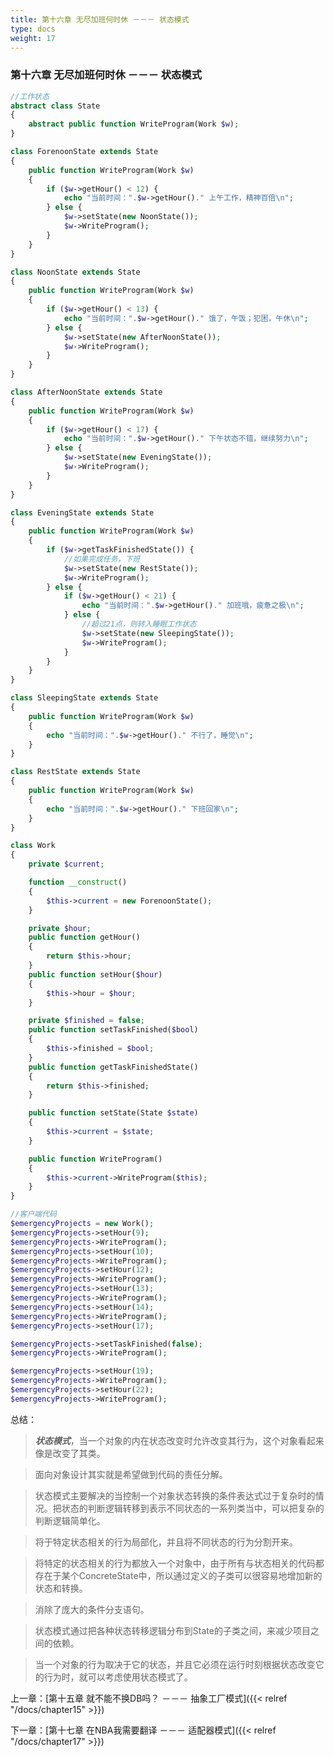 ```yaml
---
title: 第十六章 无尽加班何时休 －－－ 状态模式
type: docs
weight: 17
---
```


### 第十六章 无尽加班何时休 －－－ 状态模式

```php
//工作状态
abstract class State
{
    abstract public function WriteProgram(Work $w);
}

class ForenoonState extends State
{
    public function WriteProgram(Work $w)
    {
        if ($w->getHour() < 12) {
            echo "当前时间：".$w->getHour()." 上午工作，精神百倍\n";
        } else {
            $w->setState(new NoonState());
            $w->WriteProgram();
        }
    }
}

class NoonState extends State
{
    public function WriteProgram(Work $w)
    {
        if ($w->getHour() < 13) {
            echo "当前时间：".$w->getHour()." 饿了，午饭；犯困，午休\n";
        } else {
            $w->setState(new AfterNoonState());
            $w->WriteProgram();
        }
    }
}

class AfterNoonState extends State
{
    public function WriteProgram(Work $w)
    {
        if ($w->getHour() < 17) {
            echo "当前时间：".$w->getHour()." 下午状态不错，继续努力\n";
        } else {
            $w->setState(new EveningState());
            $w->WriteProgram();
        }
    }
}

class EveningState extends State
{
    public function WriteProgram(Work $w)
    {
        if ($w->getTaskFinishedState()) {
            //如果完成任务，下班
            $w->setState(new RestState());
            $w->WriteProgram();
        } else {
            if ($w->getHour() < 21) {
                echo "当前时间：".$w->getHour()." 加班哦，疲惫之极\n";
            } else {
                //超过21点，则转入睡眠工作状态
                $w->setState(new SleepingState());
                $w->WriteProgram();
            }
        }
    }
}

class SleepingState extends State
{
    public function WriteProgram(Work $w)
    {
        echo "当前时间：".$w->getHour()." 不行了，睡觉\n";
    }
}

class RestState extends State
{
    public function WriteProgram(Work $w)
    {
        echo "当前时间：".$w->getHour()." 下班回家\n";
    }
}

class Work
{
    private $current;

    function __construct()
    {
        $this->current = new ForenoonState();
    }

    private $hour;
    public function getHour()
    {
        return $this->hour;
    }
    public function setHour($hour)
    {
        $this->hour = $hour;
    }

    private $finished = false;
    public function setTaskFinished($bool)
    {
        $this->finished = $bool;
    }
    public function getTaskFinishedState()
    {
        return $this->finished;
    }

    public function setState(State $state)
    {
        $this->current = $state;
    }

    public function WriteProgram()
    {
        $this->current->WriteProgram($this);
    }
}

//客户端代码
$emergencyProjects = new Work();
$emergencyProjects->setHour(9);
$emergencyProjects->WriteProgram();
$emergencyProjects->setHour(10);
$emergencyProjects->WriteProgram();
$emergencyProjects->setHour(12);
$emergencyProjects->WriteProgram();
$emergencyProjects->setHour(13);
$emergencyProjects->WriteProgram();
$emergencyProjects->setHour(14);
$emergencyProjects->WriteProgram();
$emergencyProjects->setHour(17);

$emergencyProjects->setTaskFinished(false);
$emergencyProjects->WriteProgram();

$emergencyProjects->setHour(19);
$emergencyProjects->WriteProgram();
$emergencyProjects->setHour(22);
$emergencyProjects->WriteProgram();

```

总结：

> ***状态模式***，当一个对象的内在状态改变时允许改变其行为，这个对象看起来像是改变了其类。

> 面向对象设计其实就是希望做到代码的责任分解。

> 状态模式主要解决的当控制一个对象状态转换的条件表达式过于复杂时的情况。把状态的判断逻辑转移到表示不同状态的一系列类当中，可以把复杂的判断逻辑简单化。

> 将于特定状态相关的行为局部化，并且将不同状态的行为分割开来。

> 将特定的状态相关的行为都放入一个对象中，由于所有与状态相关的代码都存在于某个ConcreteState中，所以通过定义的子类可以很容易地增加新的状态和转换。

> 消除了庞大的条件分支语句。

> 状态模式通过把各种状态转移逻辑分布到State的子类之间，来减少项目之间的依赖。

> 当一个对象的行为取决于它的状态，并且它必须在运行时刻根据状态改变它的行为时，就可以考虑使用状态模式了。 


上一章：[第十五章 就不能不换DB吗？ －－－ 抽象工厂模式]({{< relref "/docs/chapter15" >}})

下一章：[第十七章 在NBA我需要翻译 －－－ 适配器模式]({{< relref "/docs/chapter17" >}}) 